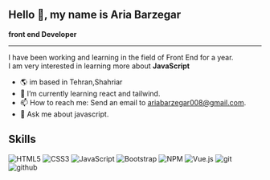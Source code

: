 ## Hello 👋, my name is Aria Barzegar 

<b>front end Developer</b>
- - - - - - - - - 
<p>
I have been working and learning in the field of Front End for a year.<br>
I am very interested in learning more about <b>JavaScript</b> </p>

- 🌎 im based in Tehran,Shahriar
- 🌱 I’m currently learning react and tailwind.
- 📫 How to reach me: Send an email to ariabarzegar008@gmail.com.
- 💬 Ask me about javascript.

<h2><b>Skills</b></h2>

![HTML5](https://img.shields.io/badge/html5-%23E34F26.svg?style=flat-square&logo=html5&logoColor=white) ![CSS3](https://img.shields.io/badge/css3-%231572B6.svg?style=flat-square&logo=css3&logoColor=white) ![JavaScript](https://img.shields.io/badge/javascript-%23323330.svg?style=flat-square&logo=javascript&logoColor=%23F7DF1E) ![Bootstrap](https://img.shields.io/badge/bootstrap-%23563D7C.svg?style=flat-square&logo=bootstrap&logoColor=white)  ![NPM](https://img.shields.io/badge/NPM-%23000000.svg?style=flat-square&logo=npm&logoColor=white) 
![Vue.js](https://img.shields.io/badge/vuejs-%2335495e.svg?style=flat-square&logo=vuedotjs&logoColor=%234FC08D)
![git](https://img.shields.io/badge/git-%23E34F26.svg?style=flat-&logo=git&logoColor=black)
![github](https://img.shields.io/badge/github-%23323330.svg?style=&logo=github&logoColor=white)




